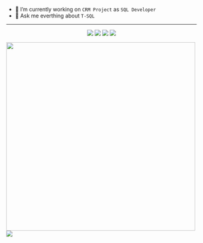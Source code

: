 
- 🔭 I’m currently working on `CRM Project` as `SQL Developer`
- 💬 Ask me everthing about `T-SQL`

* * *
<p align="center">
<a href="https://www.linkedin.com/in/karcanozbal/"><img src="https://img.shields.io/badge/LINKEDIN-D14836?style=for-the-badge&logo=linkedin&logoColor=white&color=blue"></a>
<a href="https://karcanozbal.medium.com/"><img src="https://img.shields.io/badge/MEDIUM-D14836?style=for-the-badge&logo=medium&logoColor=white&color=gray"></a>
<a href="https://www.instagram.com/karcan.js"><img src="https://img.shields.io/badge/INSTAGRAM-D14836?style=for-the-badge&logo=linkedin&logoColor=white&color=red"></a>
<a href="https://www.patreon.com/karcan"><img src="https://img.shields.io/badge/PATREON-D14836?style=for-the-badge&logo=patreon&logoColor=white&color=orange"></a>
</p>

<img width=500 src="https://github-readme-stats.vercel.app/api?username=karcan&show_icons=true&bg_color=0d1117&text_color=bdc3c7&title_color=f1c40f&icon_color=f1c40f&hide_border=true"> <img src="https://github-readme-stats.vercel.app/api/top-langs/?username=karcan&bg_color=0d1117&text_color=bdc3c7&title_color=f1c40f&hide_border=true&layout=compact&langs_count=7">

<!-- ![](https://github-readme-stats.vercel.app/api?username=karcan&count_private=true) -->
